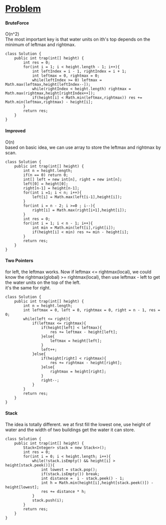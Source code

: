 # [Problem](https://leetcode.com/problems/trapping-rain-water/)

#### BruteForce
O(n^2)  
The most important key is that water units on ith's top depends on the minimum of leftmax and rightmax.
````
class Solution {
    public int trap(int[] height) {
        int res = 0;
        for(int i = 1; i < height.length - 1; i++){
            int leftIndex = i - 1, rightIndex = i + 1;
            int leftmax = 0, rightmax = 0;
            while(leftIndex >= 0) leftmax = Math.max(leftmax,height[leftIndex--]);
            while(rightIndex < height.length) rightmax = Math.max(rightmax,height[rightIndex++]);
            if(height[i] < Math.min(leftmax,rightmax)) res += Math.min(leftmax,rightmax) - height[i];
        }
        return res;
    }
}
````

#### Improved
O(n)  
based on basic idea, we can use array to store the leftmax and rightmax by scan.
````
class Solution {
    public int trap(int[] height) {
        int n = height.length;
        if(n == 0) return 0;
        int[] left = new int[n], right = new int[n];
        left[0] = height[0];
        right[n-1] = height[n-1];
        for(int i =1; i < n; i++){
            left[i] = Math.max(left[i-1],height[i]);
        }
        for(int i = n - 2; i >=0 ; i--){
            right[i] = Math.max(right[i+1],height[i]);
        }
        int res = 0;
        for(int i = 1; i < n - 1; i++){
            int min = Math.min(left[i],right[i]);
            if(height[i] < min) res += min - height[i];
        }
        return res;
    }
}
````

#### Two Pointers
for left, the leftmax works. Now if leftmax <= rightmax(local), we could know the rightmax(global) >= rightmax(local), then use leftmax - left to get the water units on the top of the left.  
it's the same for right.  
````
class Solution {
    public int trap(int[] height) {
        int n = height.length;
        int leftmax = 0, left = 0, rightmax = 0, right = n - 1, res = 0;
        while(left <= right){
            if(leftmax <= rightmax){
                if(height[left] < leftmax){
                    res += leftmax - height[left];
                }else{
                    leftmax = height[left];
                }
                left++;
            }else{
                if(height[right] < rightmax){
                    res += rightmax - height[right];
                }else{
                    rightmax = height[right];
                }
                right--;
            }
        }
        return res;
    }
}
````
#### Stack
The idea is totally different. we at first fill the lowest one, use height of water and the width of two buildings get the water it can store.
````
class Solution {
    public int trap(int[] height) {
        Stack<Integer> stack = new Stack<>();
        int res = 0;
        for(int i = 0; i < height.length; i++){
            while(!stack.isEmpty() && height[i] > height[stack.peek()]){
                int lowest = stack.pop();
                if(stack.isEmpty()) break;
                int distance =  i - stack.peek() - 1;
                int h = Math.min(height[i],height[stack.peek()]) - height[lowest];
                res += distance * h;
            }
            stack.push(i);
        }
        return res;
    }
}

````
